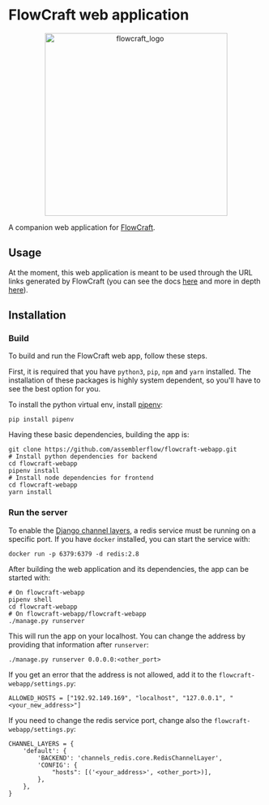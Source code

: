 # FlowCraft web application

<p align="center">
  <img width="360" src="https://github.com/assemblerflow/flowcraft/raw/master/docs/resources/logo_large.png" alt="flowcraft_logo"/>
</p>

A companion web application for [FlowCraft](https://github.com/assemblerflow/flowcraft).

## Usage

At the moment, this web application is meant to be used through the URL links
generated by FlowCraft (you can see the docs [here](http://flowcraft.readthedocs.io/en/latest/user/basic_usage.html#in-a-browser)
and more in depth [here](http://flowcraft.readthedocs.io/en/latest/user/pipeline_inspect.html)).

## Installation

### Build

To build and run the FlowCraft web app, follow these steps. 

First, it is required that you have `python3`, `pip`, `npm` and `yarn` installed.
The installation of these packages is highly system dependent, so you'll have
to see the best option for you.

To install the python virtual env, install [pipenv](https://github.com/pypa/pipenv):
```
pip install pipenv
```

Having these basic dependencies, building the app is: 
```
git clone https://github.com/assemblerflow/flowcraft-webapp.git
# Install python dependencies for backend
cd flowcraft-webapp
pipenv install
# Install node dependencies for frontend
cd flowcraft-webapp
yarn install
```

### Run the server

To enable the [Django channel layers](https://channels.readthedocs.io/en/latest/), a redis
service must be running on a specific port. If you have `docker` installed, you can start
the service with:

```
docker run -p 6379:6379 -d redis:2.8
```

After building the web application and its dependencies, the app can be started
with:

```
# On flowcraft-webapp
pipenv shell
cd flowcraft-webapp
# On flowcraft-webapp/flowcraft-webapp
./manage.py runserver
```

This will run the app on your localhost. You can change the address by providing that 
information after `runserver`:

```
./manage.py runserver 0.0.0.0:<other_port>
```

If you get an error that the address is not allowed, add it to the `flowcraft-webapp/settings.py`:

```
ALLOWED_HOSTS = ["192.92.149.169", "localhost", "127.0.0.1", "<your_new_address>"]
```

If you need to change the redis service port, change also the `flowcraft-webapp/settings.py`:

```
CHANNEL_LAYERS = {
    'default': {
        'BACKEND': 'channels_redis.core.RedisChannelLayer',
        'CONFIG': {
            "hosts": [('<your_address>', <other_port>)],
        },
    },
}
```